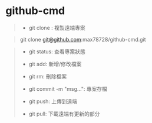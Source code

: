 # github-cmd
>- git clone : 複製遠端專案

>    git clone git@github.com:max78728/github-cmd.git

>- git status: 查看專案狀態
>
>- git add: 新增/修改檔案
>
>- git rm: 刪除檔案
>
>- git commit -m "msg...": 專案存檔
>
>- git push: 上傳到遠端
>
>- git pull: 下載遠端有更新的部分
